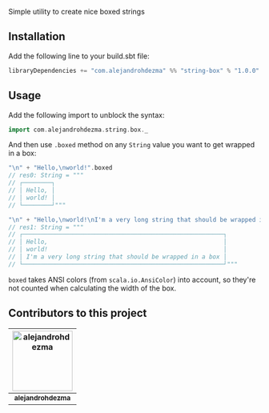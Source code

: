 Simple utility to create nice boxed strings

## Installation

Add the following line to your build.sbt file:

```sbt
libraryDependencies += "com.alejandrohdezma" %% "string-box" % "1.0.0"
```

## Usage

Add the following import to unblock the syntax:

```scala
import com.alejandrohdezma.string.box._
```

And then use `.boxed` method on any `String` value you want to get wrapped in a box:

```scala
"\n" + "Hello,\nworld!".boxed
// res0: String = """
// ┌────────┐
// │ Hello, │
// │ world! │
// └────────┘"""
```

```scala
"\n" + "Hello,\nworld!\nI'm a very long string that should be wrapped in a box".boxed
// res1: String = """
// ┌────────────────────────────────────────────────────────┐
// │ Hello,                                                 │
// │ world!                                                 │
// │ I'm a very long string that should be wrapped in a box │
// └────────────────────────────────────────────────────────┘"""
```

`boxed` takes ANSI colors (from `scala.io.AnsiColor`) into account, so they're not counted when calculating the width of the box.

## Contributors to this project 

| <a href="https://github.com/alejandrohdezma"><img alt="alejandrohdezma" src="https://avatars.githubusercontent.com/u/9027541?v=4&s=120" width="120px" /></a> |
| :--: |
| <a href="https://github.com/alejandrohdezma"><sub><b>alejandrohdezma</b></sub></a> |
